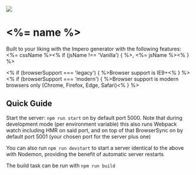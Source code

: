 <img src="https://media.giphy.com/media/3o6gEaLDVsHUcmyTZe/giphy-tumblr.gif">

# <%= name %>

Built to your liking with the Impero generator with the following features: <%= cssName %><% if (jsName !== 'Vanilla') { %>, <%= jsName %><% } %>

<% if (browserSupport === 'legacy') { %>Browser support is IE9+<% } %><% if (browserSupport === 'modern') { %>Browser support is modern browsers only (Chrome, Firefox, Edge, Safari)<% } %>

## Quick Guide

Start the server: `npm run start` on by default port 5000. Note that during development mode (per environment variable) this also runs Webpack watch including HMR on said port, and on top of that BrowserSync on by default port 5001 (your chosen port for the server plus one)

You can also run `npm run devstart` to start a server identical to the above with Nodemon, providing the benefit of automatic server restarts

The build task can be run with `npm run build`
